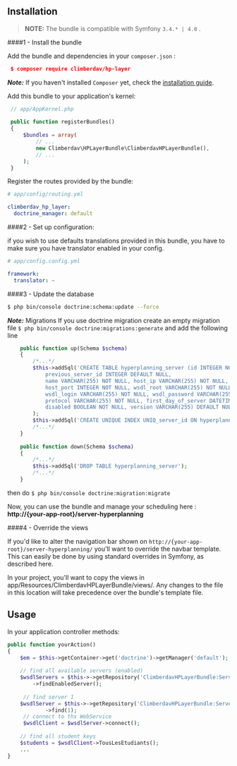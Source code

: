 Installation
---
> **NOTE:** The bundle is compatible with Symfony `3.4.* | 4.0` .

####1 - Install the bundle

Add the bundle and dependencies in your `composer.json` :
   ``` json
    $ composer require climberdav/hp-layer
   ```
***Note:*** If you haven't installed `Composer` yet, check the [installation guide](https://getcomposer.org/download/).

Add this bundle to your application's kernel:
   ``` php
    // app/AppKernel.php
    
    public function registerBundles()
    {
        $bundles = array(
            // ...
            new Climberdav\HPLayerBundle\ClimberdavHPLayerBundle(),
            // ...
        );
    }
   ```
Register the routes provided by the bundle:
````yaml
# app/config/routing.yml

climberdav_hp_layer:
  doctrine_manager: default
````

####2 - Set up configuration:

if you wish to use defaults translations provided in this bundle, you have to make sure you have translator enabled in your config.
````yaml
# app/config.config.yml

framework:
  translator: ~
````

####3 - Update the database
````bash
$ php bin/console doctrine:schema:update --force
````

***Note:*** Migrations
If you use doctrine migration create an empty migration file `$ php bin/console doctrine:migrations:generate` and add the following line

````php
    public function up(Schema $schema)
    {
        /*...*/
        $this->addSql('CREATE TABLE hyperplanning_server (id INTEGER NOT NULL,
            previous_server_id INTEGER DEFAULT NULL,
            name VARCHAR(255) NOT NULL, host_ip VARCHAR(255) NOT NULL,
            host_port INTEGER NOT NULL, wsdl_root VARCHAR(255) NOT NULL,
            wsdl_login VARCHAR(255) NOT NULL, wsdl_password VARCHAR(255) NOT NULL,
            protocol VARCHAR(255) NOT NULL, first_day_of_server DATETIME NOT NULL,
            disabled BOOLEAN NOT NULL, version VARCHAR(255) DEFAULT NULL, PRIMARY KEY(id))'
        );
        $this->addSql('CREATE UNIQUE INDEX UNIQ_server_id ON hyperplanning_server (previous_server_id)');
        /*...*/
    }
    
    public function down(Schema $schema)
    {
        /*...*/
        $this->addSql('DROP TABLE hyperplanning_server');
        /*...*/
    }
````
then do `$ php bin/console doctrine:migration:migrate`

Now, you can use the bundle and manage your scheduling here : **http://{your-app-root}/server-hyperplanning**

####4 - Override the views

If you'd like to alter the navigation bar shown on `http://{your-app-root}/server-hyperplanning/` you'll want to override the navbar template. This can easily be done by using standard overrides in Symfony, as described here.

In your project, you'll want to copy the views in app/Resources/ClimberdavHPLayerBundle/views/. Any changes to the file in this location will take precedence over the bundle's template file.
 
Usage
---

In your application controller methods:

``` php
public function yourAction()
{
    $em = $this->getContainer->get('doctrine')->getManager('default');
    
    // find all available servers (enabled)
    $wsdlServers = $this->->getRepository('ClimberdavHPLayerBundle:Server')
        ->findEnabledServer();
        
     // find server 1
    $wsdlServer = $this->->getRepository('ClimberdavHPLayerBundle:Server')
            ->find(1);
     // connect to ths WebService
     $wsdlClient = $wsdlServer->connect();
    
    // find all student keys
    $students = $wsdlClient->TousLesEtudiants();
    ...
}
```